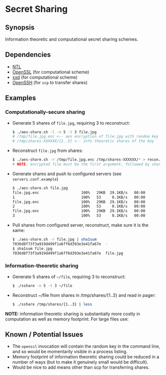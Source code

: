 Secret Sharing
==============

Synopsis
--------

Information theoretic and computational secret sharing schemes.

Dependencies
------------

* [NTL]
* [OpenSSL] (for computational scheme)
* [xxd] (for computational scheme)
* [OpenSSH] (for `scp` to transfer shares)


Examples
--------


### Computationally-secure sharing

* Generate 5 shares of `file.jpg`, requiring 3 to reconstruct:

	```bash
    $ ./aes-share.sh -l -n 5 -t 3 file.jpg
	# /tmp/file.jpg.enc <-- aes encryption of file.jpg with random key
	# /tmp/shares-XXXXXX/{1..5} <-- info theoretic shares of the key
	```

* Reconstruct `file.jpg` from shares:

	```bash
    $ ./aes-share.sh -r /tmp/file.jpg.enc /tmp/shares-XXXXXX/* > recon.jpg
	# NOTE: encrypted file must be the first argument, followed by shares.
	```

* Generate shares and push to configured servers (see `servers.conf.example`)

	```bash
    $ ./aes-share.sh file.jpg
	file.jpg.enc                   100%   29KB  29.1KB/s   00:00
	1                              100%   53     0.1KB/s   00:00
	file.jpg.enc                   100%   29KB  29.1KB/s   00:00
	2                              100%   53     0.1KB/s   00:00
	file.jpg.enc                   100%   29KB  29.1KB/s   00:00
	3                              100%   53     0.1KB/s   00:00
	```

* Pull shares from configured server, reconstruct, make sure it is the same:

	```bash
    $ ./aes-share.sh -r file.jpg | sha1sum
	7036d8f73f3a919d499f1a6ff6d393e3e41fa67e  -
	$ sha1sum file.jpg
	7036d8f73f3a919d499f1a6ff6d393e3e41fa67e  file.jpg
	```

### Information-theoretic sharing

* Generate 5 shares of `~/file`, requiring 3 to reconstruct:

	```bash
    $ ./sshare -n 5 -t 3 ~/file
	```

* Reconstruct ~/file from shares in /tmp/shares/{1..3} and read in pager:

	```bash
    $ ./sshare /tmp/shares/{1..3} | less
	```

**NOTE:** information theoretic sharing is substantially more costly in
computation as well as memory footprint.  For large files use:

Known / Potential Issues
------------------------

* The `openssl` invocation will contain the random key in the command line,
  and so would be momentarily visible in a process listing.
* Memory footprint of information theoretic sharing could be reduced in a
  number of ways (but to make it genuinely small would be difficult).
* Would be nice to add means other than scp for transferring shares.


[NTL]: http://www.shoup.net/ntl/
[OpenSSL]: https://www.openssl.org/
[xxd]: https://github.com/vim/vim
[OpenSSH]: http://www.openssh.com/
